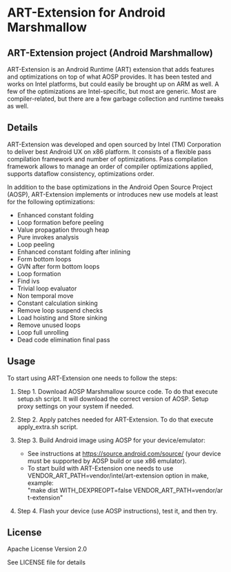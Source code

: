 # ART-Extension for Android Marshmallow

## ART-Extension project (Android Marshmallow)

ART-Extension is an Android Runtime (ART) extension that adds features and optimizations on top of what AOSP provides.
It has been tested and works on Intel platforms, but could easily be brought up on ARM as well. A few of the optimizations are Intel-specific, but most are generic.
Most are compiler-related, but there are a few garbage collection and runtime tweaks as well.

## Details

ART-Extension was developed and open sourced by Intel (TM) Corporation to deliver best Android UX on x86 platform.
It consists of a flexible pass compilation framework and number of optimizations.
Pass compilation framework allows to manage an order of compiler optimizations applied, supports dataflow consistency, optimizations order.

In addition to the base optimizations in the Android Open Source Project (AOSP), ART-Extension implements or introduces new use models at least for the following optimizations:

* Enhanced constant folding
* Loop formation before peeling
* Value propagation through heap
* Pure invokes analysis
* Loop peeling
* Enhanced constant folding after inlining
* Form bottom loops
* GVN after form bottom loops
* Loop formation
* Find ivs
* Trivial loop evaluator
* Non temporal move
* Constant calculation sinking
* Remove loop suspend checks
* Load hoisting and Store sinking
* Remove unused loops
* Loop full unrolling
* Dead code elimination final pass

## Usage

To start using ART-Extension one needs to follow the steps:

1. Step 1. Download AOSP Marshmallow source code. To do that execute setup.sh script. It will download the correct version of AOSP. Setup proxy settings on your system if needed.

2. Step 2. Apply patches needed for ART-Extension. To do that execute apply_extra.sh script.

3. Step 3. Build Android image using AOSP for your device/emulator:
   * See instructions at https://source.android.com/source/ (your device must be supported by AOSP build or use x86 emulator).
   * To start build with ART-Extension one needs to use VENDOR_ART_PATH=vendor/intel/art-extension option in make, example: "make dist WITH_DEXPREOPT=false VENDOR_ART_PATH=vendor/art-extension"

4. Step 4. Flash your device (use AOSP instructions), test it, and then try.

## License

Apache License Version 2.0

See LICENSE file for details

